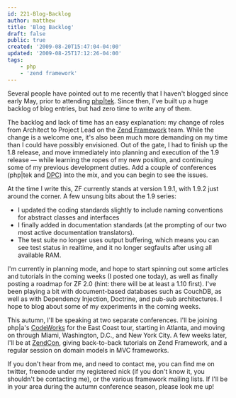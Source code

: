 ```yaml
---
id: 221-Blog-Backlog
author: matthew
title: 'Blog Backlog'
draft: false
public: true
created: '2009-08-20T15:47:04-04:00'
updated: '2009-08-25T17:12:26-04:00'
tags:
    - php
    - 'zend framework'
---
```

Several people have pointed out to me recently that I haven't blogged since
early May, prior to attending [php|tek](http://tek.mtacon.com/). Since then,
I've built up a huge backlog of blog entries, but had zero time to write any of
them.

The backlog and lack of time has an easy explanation: my change of roles from
Architect to Project Lead on the [Zend Framework](http://framework.zend.com/)
team. While the change is a welcome one, it's also been much more demanding on
my time than I could have possibly envisioned. Out of the gate, I had to finish
up the 1.8 release, and move immediately into planning and execution of the 1.9
release — while learning the ropes of my new position, and continuing some of
my previous development duties. Add a couple of conferences (php|tek and
[DPC](http://phpconference.nl/)) into the mix, and you can begin to see the
issues.

<!--- EXTENDED -->

At the time I write this, ZF currently stands at version 1.9.1, with 1.9.2 just
around the corner. A few unsung bits about the 1.9 series:

- I updated the coding standards slightly to include naming conventions for
  abstract classes and interfaces
- I finally added in documentation standards (at the prompting of our two most
  active documentation translators).
- The test suite no longer uses output buffering, which means you can see test
  status in realtime, and it no longer segfaults after using all available RAM.

I'm currently in planning mode, and hope to start spinning out some articles and
tutorials in the coming weeks (I posted one today), as well as finally posting a
roadmap for ZF 2.0 (hint: there will be at least a 1.10 first). I've been
playing a bit with document-based databases such as CouchDB, as well as with
Dependency Injection, Doctrine, and pub-sub architectures. I hope to blog about
some of my experiments in the coming weeks.

This autumn, I'll be speaking at two separate conferences. I'll be joining
php|a's [CodeWorks](http://codeworks.mtacon.com/) for the East Coast tour,
starting in Atlanta, and moving on through Miami, Washington, D.C., and New York
City. A few weeks later, I'll be at [ZendCon](http://zendcon.com/), giving
back-to-back tutorials on Zend Framework, and a regular session on domain models
in MVC frameworks.

If you don't hear from me, and need to contact me, you can find me on twitter,
freenode under my registered nick (if you don't know it, you shouldn't be
contacting me), or the various framework mailing lists. If I'll be in your area
during the autumn conference season, please look me up!
